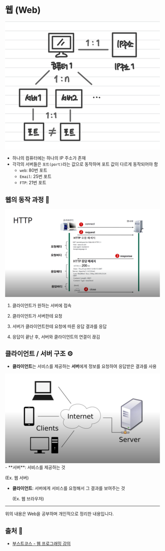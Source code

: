 # 웹 (Web)
<img src="./images/server.jpeg" width="600">

- 하나의 컴퓨터에는 하나의 IP 주소가 존재
- 각각의 서버들은 `포트(port)`라는 값으로 동작하며 포트 값이 다르게 동작되어야 함
  - `web`: 80번 포트
  - `Email`: 25번 포트
  - `FTP`: 21번 포트

## 웹의 동작 과정 💪
<img src="./images/http2.png" width="600">

1. 클라이언트가 원하는 서버에 접속
2. 클라이언트가 서버한테 요청

3. 서버가 클라이언트한테 요청에 따른 응답 결과를 응답
4. 응답이 끝난 후, 서버와 클라이언트의 연결이 끊김

## 클라이언트 / 서버 구조 ⚙️
- **클라이언트**는 서비스를 제공하는 **서버**에게 정보를 요청하여 응답받은 결과를 사용
<img src="./images/server3.png" width="600">
- **서버**: 서비스를 제공하는 것

  (Ex. 웹 서버)

- **클라이언트**: 서버에게 서비스를 요청해서 그 결과를 보여주는 것

  (Ex. 웹 브라우저)

- - -
위의 내용은 Web을 공부하며 개인적으로 정리한 내용입니다.
## 출처 📝
- [부스트코스 - 웹 프로그래밍 강의](https://www.boostcourse.org/web316/lecture/16661?isDesc=false)